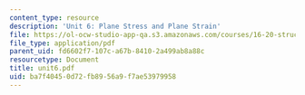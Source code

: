 ```yaml
---
content_type: resource
description: 'Unit 6: Plane Stress and Plane Strain'
file: https://ol-ocw-studio-app-qa.s3.amazonaws.com/courses/16-20-structural-mechanics-fall-2002/ba7f40450d72fb8956a9f7ae53979958_unit6.pdf
file_type: application/pdf
parent_uid: fd6602f7-107c-a67b-8410-2a499ab8a88c
resourcetype: Document
title: unit6.pdf
uid: ba7f4045-0d72-fb89-56a9-f7ae53979958
---
```

